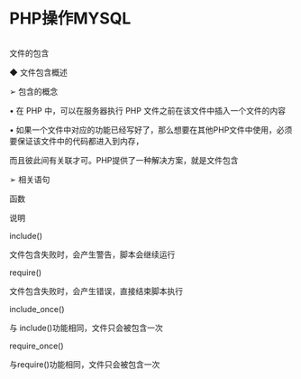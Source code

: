 # PHP操作MYSQL

```bash

```

文件的包含

◆ 文件包含概述

➢ 包含的概念

• 在 PHP 中，可以在服务器执行 PHP 文件之前在该文件中插入一个文件的内容

• 如果一个文件中对应的功能已经写好了，那么想要在其他PHP文件中使用，必须要保证该文件中的代码都进入到内存，

而且彼此间有关联才可。PHP提供了一种解决方案，就是文件包含

➢ 相关语句

函数

说明

include()

文件包含失败时，会产生警告，脚本会继续运行

require()

文件包含失败时，会产生错误，直接结束脚本执行

include_once()

与 include()功能相同，文件只会被包含一次

require_once()

与require()功能相同，文件只会被包含一次
